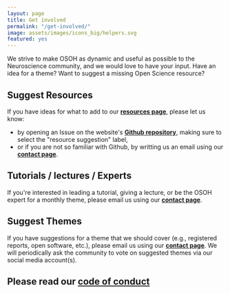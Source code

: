 ```yaml
---
layout: page
title: Get involved
permalink: "/get-involved/"
image: assets/images/icons_big/helpers.svg
featured: yes
---
```

<!--- This first line will be displayed on the landing page with the Post title--->
We strive to make OSOH as dynamic and useful as possible to the Neuroscience community, and we would love to have your input. Have an idea for a theme? Want to suggest a missing Open Science resource?

## Suggest Resources
If you have ideas for what to add to our **[resources page](../open_science_resources)**, please let us know:
* by opening an Issue on the website's **[Github repository](https://github.com/OpenScienceOfficeHours/osoh_website)**, making sure to select the "resource suggestion" label,
* or if you are not so familiar with Github, by writting us an email using our **[contact page](../contact)**.

## Tutorials / lectures / Experts 
If you're interested in leading a tutorial, giving a lecture, or be the OSOH expert for a monthly theme, please email us using our **[contact page](../contact)**.

## Suggest Themes
If you have suggestions for a theme that we should cover (e.g., registered reports, open software, etc.), please email us using our **[contact page](../contact)**. We will periodically ask the community to vote on suggested themes via our social media account(s).

## Please read our **[code of conduct]()**



